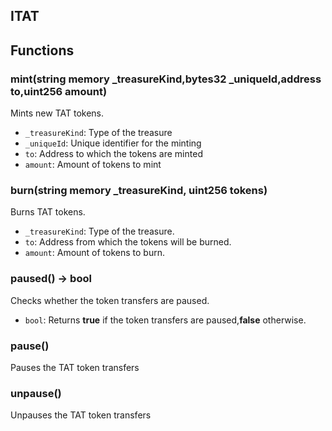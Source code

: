 ## ITAT

## Functions

### mint(string memory \_treasureKind,bytes32 \_uniqueId,address to,uint256 amount)

Mints new TAT tokens.

- `_treasureKind`: Type of the treasure
- `_uniqueId`: Unique identifier for the minting
- `to`: Address to which the tokens are minted
- `amount`: Amount of tokens to mint

### burn(string memory \_treasureKind, uint256 tokens)

Burns TAT tokens.

- `_treasureKind`: Type of the treasure.
- `to`: Address from which the tokens will be burned.
- `amount`: Amount of tokens to burn.

### paused() -> bool

Checks whether the token transfers are paused.

- `bool`: Returns **true** if the token transfers are paused,**false** otherwise.

### pause()

Pauses the TAT token transfers

### unpause()

Unpauses the TAT token transfers